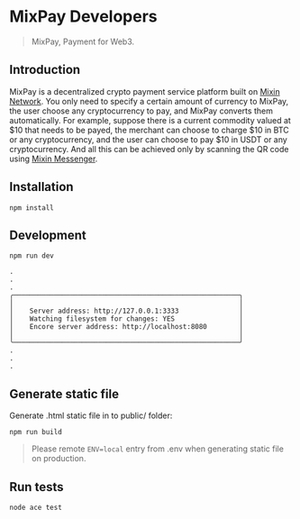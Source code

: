 # MixPay Developers

> MixPay, Payment for Web3.

## Introduction

MixPay is a decentralized crypto payment service platform built on [Mixin Network](https://developers.mixin.one/docs/introduction). You only need to specify a certain amount of currency to MixPay, the user choose any cryptocurrency to pay, and MixPay converts them automatically. For example, suppose there is a current commodity valued at $10 that needs to be payed, the merchant can choose to charge $10 in BTC or any cryptocurrency, and the user can choose to pay $10 in USDT or any cryptocurrency. And all this can be achieved only by scanning the QR code using  [Mixin Messenger](https://mixin.one/messenger). 


## Installation

```
npm install
```

## Development


```
npm run dev

.
.
.
╭────────────────────────────────────────────────────────╮
│                                                        │
│    Server address: http://127.0.0.1:3333               │
│    Watching filesystem for changes: YES                │
│    Encore server address: http://localhost:8080        │
│                                                        │
╰────────────────────────────────────────────────────────╯
.
.
.

```

## Generate static file

Generate .html static file in to public/ folder:


```
npm run build
```

> Please remote `ENV=local` entry from .env when generating static file on production.


## Run tests


```
node ace test
```
